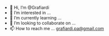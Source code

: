 - 👋 Hi, I’m @Grafiardi
- 👀 I’m interested in ...
- 🌱 I’m currently learning ...
- 💞️ I’m looking to collaborate on ...
- 📫 How to reach me ...
grafiardi.pa@gmail.com
<!---
estare al pendiente
Grafiardi/Grafiardi is a ✨ special ✨ repository because its `README.md` (this file) appears on your GitHub profile.
You can click the Preview link to take a look at your changes.
--->
